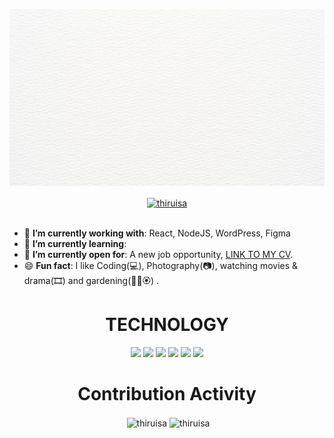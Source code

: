 <div>
  <p align="center"><a href="https://github.com/Thiruisa/Thiruisa/blob/main/github.gif" target="_blank"> <img src="https://github.com/Thiruisa/Thiruisa/blob/main/github.gif"alt="banner" width="800" /> </a> 
    <div align=center>
      <a href="https://www.linkedin.com/in/thiruisa-puvanenthirarasa/" target="blank"><img align="center" src="https://raw.githubusercontent.com/rahuldkjain/github-profile-readme-generator/master/src/images/icons/Social/linked-in-alt.svg" alt="thiruisa" height="30" width="40" /></a>
    </div>
    <div align=left>
        <br>
        <ul>
            <li>🌱 <b>I’m currently working with</b>: React, NodeJS, WordPress, Figma</li>
            <li>🚀 <b>I’m currently learning</b>: </li>
            <li>🤔 <b>I’m currently open for</b>: A new job opportunity, <a href="https://github.com/Thiruisa/Thiruisa/blob/main/Thiruisa_Puvanenthirarasa_CV.pdf">LINK TO MY CV</a>.</li>
            <li>😄 <b>Fun fact</b>: I like Coding(💻), Photography(📷), watching movies & drama(🎞) and gardening(🌿🌱🏵️) .</li>
        </ul>
    </div>
    <div>
      <h1 align="center">TECHNOLOGY</h1>

<p align="center">
  <img src="https://cdn.jsdelivr.net/gh/devicons/devicon/icons/react/react-original.svg" style="height: 4rem"/>
<img src="https://cdn.jsdelivr.net/gh/devicons/devicon/icons/nodejs/nodejs-original-wordmark.svg" style="height:4rem; background-color:white"/>
<img src="https://cdn.jsdelivr.net/gh/devicons/devicon/icons/html5/html5-original-wordmark.svg" style="height: 4rem"/>
<img src="https://cdn.jsdelivr.net/gh/devicons/devicon/icons/css3/css3-original-wordmark.svg" style="height: 4rem"/>
<img src="https://cdn.jsdelivr.net/gh/devicons/devicon/icons/javascript/javascript-plain.svg" style="height: 4rem"/>
<img src="https://cdn.jsdelivr.net/gh/devicons/devicon/icons/python/python-original.svg"  style="height: 4rem"/>
</p>
    </div>
    <div align=center>
        <h1>Contribution Activity</h1>
      <p align="center">&nbsp;<img align="center" src="https://github-readme-stats.vercel.app/api?username=thiruisa&theme=gotham&show_icons=true" alt="thiruisa" />
        <img align="center" src="http://github-readme-streak-stats.herokuapp.com/?user=thiruisa&theme=gotham&hide_border=true&date_format=M%20j%5B%2C%20Y%5D" alt="thiruisa" />
<!--         <img align="center" src="https://github-readme-stats.vercel.app/api/top-langs/?username=thiruisa&layout=default&theme=gotham&hide=html&hide_border=true&card_width=330" alt="thiruisa" /></p> -->

</div>
